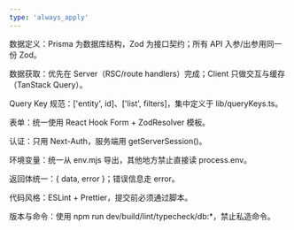 ```yaml
---
type: 'always_apply'
---
```


数据定义：Prisma 为数据库结构，Zod 为接口契约；所有 API 入参/出参用同一份 Zod。

数据获取：优先在 Server（RSC/route handlers）完成；Client 只做交互与缓存（TanStack Query）。

Query Key 规范：['entity', id]、['list', filters]，集中定义于 lib/queryKeys.ts。

表单：统一使用 React Hook Form + ZodResolver 模板。

认证：只用 Next-Auth，服务端用 getServerSession()。

环境变量：统一从 env.mjs 导出，其他地方禁止直接读 process.env。

返回体统一：{ data, error }；错误信息走 error。

代码风格：ESLint + Prettier，提交前必须通过脚本。

版本与命令：使用 npm run dev/build/lint/typecheck/db:\*，禁止私造命令。
